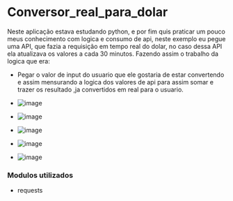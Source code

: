 # Conversor_real_para_dolar

Neste aplicação estava estudando python, e por fim quis praticar um pouco meus conhecimento com logica e consumo de api, neste exemplo eu pegue uma API, que fazia a requisição em tempo real do dolar, no caso dessa API ela atualizava os valores a cada 30 minutos. Fazendo assim o trabalho da logica que era:

- Pegar o valor de input do usuario que ele gostaria de estar convertendo e assim mensurando a logica dos valores de api para assim somar e trazer os resultado ,ja convertidos em real para o usuario.

- ![image](https://github.com/user-attachments/assets/5b8ac803-72ff-4bc4-9d72-d539c1a0e946)
- ![image](https://github.com/user-attachments/assets/69b1e2db-a331-49d0-80c6-cd76583f9a1c)
- ![image](https://github.com/user-attachments/assets/31fd8f57-7f15-4969-8cf9-ad9602b302d1)
- ![image](https://github.com/user-attachments/assets/68f352e3-29ff-4463-80c0-800787a1126c)
- ![image](https://github.com/user-attachments/assets/3358b218-f0df-4830-a026-2f0a3ea0ae31)

### Modulos utilizados 
- requests



